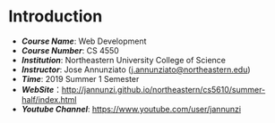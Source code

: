 # Introduction

- ***Course Name***: Web Development
- ***Course Number***: CS 4550
- ***Institution***: Northeastern University College of Science
- ***Instructor***: Jose Annunziato (j.annunziato@northeastern.edu)
- ***Time***: 2019 Summer 1 Semester
- ***WebSite***：http://jannunzi.github.io/northeastern/cs5610/summer-half/index.html
- ***Youtube Channel***:  https://www.youtube.com/user/jannunzi
